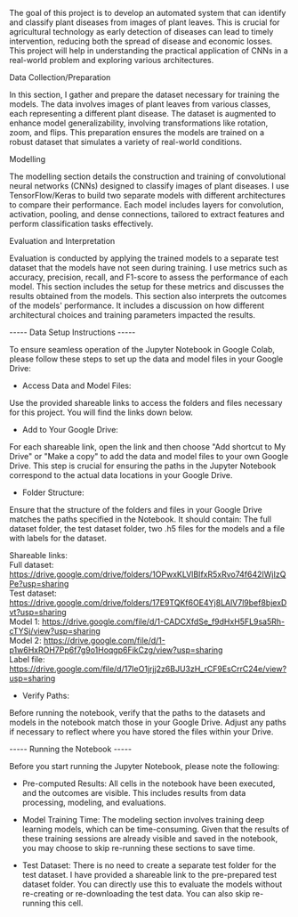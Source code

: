 The goal of this project is to develop an automated system that can identify and classify plant diseases from images of plant leaves. This is crucial for agricultural technology as early detection of diseases can lead to timely intervention, reducing both the spread of disease and economic losses. This project will help in understanding the practical application of CNNs in a real-world problem and exploring various architectures.

Data Collection/Preparation

In this section, I gather and prepare the dataset necessary for training the models. The data involves images of plant leaves from various classes, each representing a different plant disease. The dataset is augmented to enhance model generalizability, involving transformations like rotation, zoom, and flips. This preparation ensures the models are trained on a robust dataset that simulates a variety of real-world conditions.

Modelling

The modelling section details the construction and training of convolutional neural networks (CNNs) designed to classify images of plant diseases. I use TensorFlow/Keras to build two separate models with different architectures to compare their performance. Each model includes layers for convolution, activation, pooling, and dense connections, tailored to extract features and perform classification tasks effectively.

Evaluation and Interpretation

Evaluation is conducted by applying the trained models to a separate test dataset that the models have not seen during training. I use metrics such as accuracy, precision, recall, and F1-score to assess the performance of each model. This section includes the setup for these metrics and discusses the results obtained from the models. This section also interprets the outcomes of the models' performance. It includes a discussion on how different architectural choices and training parameters impacted the results. 



----- Data Setup Instructions -----

To ensure seamless operation of the Jupyter Notebook in Google Colab, please follow these steps to set up the data and model files in your Google Drive:

- Access Data and Model Files:

Use the provided shareable links to access the folders and files necessary for this project. You will find the links down below.

- Add to Your Google Drive:

For each shareable link, open the link and then choose "Add shortcut to My Drive" or "Make a copy" to add the data and model files to your own Google Drive. This step is crucial for ensuring the paths in the Jupyter Notebook correspond to the actual data locations in your Google Drive.

- Folder Structure:

Ensure that the structure of the folders and files in your Google Drive matches the paths specified in the Notebook. It should contain: The full dataset folder, the test dataset folder, two .h5 files for the models and a file with labels for the dataset.

Shareable links:  
Full dataset: https://drive.google.com/drive/folders/1OPwxKLVlBIfxR5xRvo74f642IWjIzQPe?usp=sharing  
Test dataset: https://drive.google.com/drive/folders/17E9TQKf6OE4Yj8LAlV7l9bef8bjexDvt?usp=sharing  
Model 1: https://drive.google.com/file/d/1-CADCXfdSe_f9dHxH5FL9sa5Rh-cTYSj/view?usp=sharing  
Model 2: https://drive.google.com/file/d/1-p1w6HxROH7Pp6f7g9o1Hoqgp6FikCzg/view?usp=sharing  
Label file: https://drive.google.com/file/d/17IeO1jrjj2z6BJU3zH_rCF9EsCrrC24e/view?usp=sharing  


- Verify Paths:

Before running the notebook, verify that the paths to the datasets and models in the notebook match those in your Google Drive. Adjust any paths if necessary to reflect where you have stored the files within your Drive.

----- Running the Notebook -----

Before you start running the Jupyter Notebook, please note the following:

- Pre-computed Results:
All cells in the notebook have been executed, and the outcomes are visible. This includes results from data processing, modeling, and evaluations.

- Model Training Time:
The modeling section involves training deep learning models, which can be time-consuming. Given that the results of these training sessions are already visible and saved in the notebook, you may choose to skip re-running these sections to save time.

- Test Dataset:
There is no need to create a separate test folder for the test dataset. I have provided a shareable link to the pre-prepared test dataset folder. You can directly use this to evaluate the models without re-creating or re-downloading the test data. You can also skip re-running this cell.

